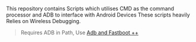 This repository contains Scripts which utilises CMD as the command processor and ADB to interface with Android Devices
These scripts heavily Relies on Wireless Debugging.

>Requires ADB in Path, Use [Adb and Fastboot ++](https://github.com/K3V1991/ADB-and-FastbootPlusPlus/releases/latest)


